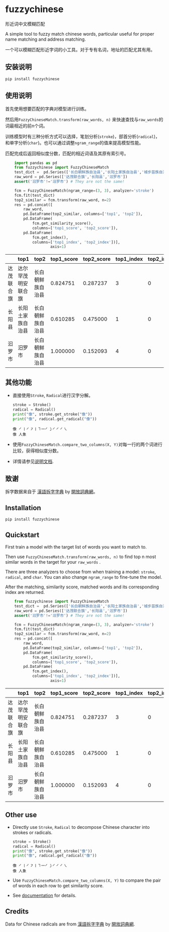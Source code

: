fuzzychinese
=====
形近词中文模糊匹配

A simple tool to fuzzy match chinese words, particular useful for proper name matching and address matching.

一个可以模糊匹配形近字词的小工具。对于专有名词，地址的匹配尤其有用。

## 安装说明
```
pip install fuzzychinese
```

## 使用说明
首先使用想要匹配的字典对模型进行训练。

然后用`FuzzyChineseMatch.transform(raw_words, n)` 来快速查找与`raw_words`的词最相近的前n个词。

训练模型时有三种分析方式可以选择，笔划分析(`stroke`)，部首分析(`radical`)，和单字分析(`char`)。也可以通过调整`ngram_range`的值来提高模型性能。

匹配完成后返回相似度分数，匹配的相近词语及其原有索引号。

```python
    import pandas as pd
    from fuzzychinese import FuzzyChineseMatch
    test_dict =  pd.Series(['长白朝鲜族自治县','长阳土家族自治县','城步苗族自治县','达尔罕茂明安联合旗','汨罗市'])
    raw_word = pd.Series(['达茂联合旗','长阳县','汩罗市'])
    assert('汩罗市'!='汨罗市') # They are not the same!

    fcm = FuzzyChineseMatch(ngram_range=(3, 3), analyzer='stroke')
    fcm.fit(test_dict)
    top2_similar = fcm.transform(raw_word, n=2)
    res = pd.concat([
        raw_word,
        pd.DataFrame(top2_similar, columns=['top1', 'top2']),
        pd.DataFrame(
            fcm.get_similarity_score(),
            columns=['top1_score', 'top2_score']),
        pd.DataFrame(
            fcm.get_index(),
            columns=['top1_index', 'top2_index'])],
                    axis=1)
```

|            | top1               | top2             | top1_score | top2_score | top1_index | top2_index |
| ---------- | ------------------ | ---------------- | ---------- | ---------- | ---------- | ---------- |
| 达茂联合旗 | 达尔罕茂明安联合旗 | 长白朝鲜族自治县 | 0.824751   | 0.287237   | 3          | 0          |
| 长阳县     | 长阳土家族自治县   | 长白朝鲜族自治县 | 0.610285   | 0.475000   | 1          | 0          |
| 汩罗市     | 汨罗市             | 长白朝鲜族自治县 | 1.000000   | 0.152093   | 4          | 0          |

## 其他功能
+ 直接使用`Stroke`, `Radical`进行汉字分解。
    ```python
    stroke = Stroke()
    radical = Radical()
    print("像", stroke.get_stroke("像"))
    print("像", radical.get_radical("像"))
    ```
    ```
    像 ㇒〡㇒㇇〡㇕一㇒㇁㇒㇒㇒㇏
    像 人象
    ```
+ 使用`FuzzyChineseMatch.compare_two_columns(X, Y)`对每一行的两个词进行比较，获得相似度分数。

+ 详情请参见[说明文档](http://znwang.me/fuzzychinese/).

## 致谢

拆字数据来自于 [漢語拆字字典](https://github.com/kfcd/chaizi) by [開放詞典網](http://kaifangcidian.com/)。

## Installation
```
pip install fuzzychinese
```

## Quickstart

First train a model with the target list of words you want to match to. 

Then use `FuzzyChineseMatch.transform(raw_words, n)` to find top n most similar words in the target for your `raw_words` . 

There are three analyzers to choose from when training a model: `stroke`, `radical`, and `char`. You can also change `ngram_range` to fine-tune the model.

After the matching, similarity score, matched words and its corresponding index are returned. 

```python
    from fuzzychinese import FuzzyChineseMatch
    test_dict =  pd.Series(['长白朝鲜族自治县','长阳土家族自治县','城步苗族自治县','达尔罕茂明安联合旗','汨罗市'])
    raw_word = pd.Series(['达茂联合旗','长阳县','汩罗市'])
    assert('汩罗市'!='汨罗市') # They are not the same!

    fcm = FuzzyChineseMatch(ngram_range=(3, 3), analyzer='stroke')
    fcm.fit(test_dict)
    top2_similar = fcm.transform(raw_word, n=2)
    res = pd.concat([
        raw_word,
        pd.DataFrame(top2_similar, columns=['top1', 'top2']),
        pd.DataFrame(
            fcm.get_similarity_score(),
            columns=['top1_score', 'top2_score']),
        pd.DataFrame(
            fcm.get_index(),
            columns=['top1_index', 'top2_index'])],
                    axis=1)
```

|            | top1               | top2             | top1_score | top2_score | top1_index | top2_index |
| ---------- | ------------------ | ---------------- | ---------- | ---------- | ---------- | ---------- |
| 达茂联合旗 | 达尔罕茂明安联合旗 | 长白朝鲜族自治县 | 0.824751   | 0.287237   | 3          | 0          |
| 长阳县     | 长阳土家族自治县   | 长白朝鲜族自治县 | 0.610285   | 0.475000   | 1          | 0          |
| 汩罗市     | 汨罗市             | 长白朝鲜族自治县 | 1.000000   | 0.152093   | 4          | 0          |

## Other use
+ Directly use `Stroke`, `Radical` to decompose Chinese character into strokes or radicals.
    ```python
    stroke = Stroke()
    radical = Radical()
    print("像", stroke.get_stroke("像"))
    print("像", radical.get_radical("像"))
    ```
    ```
    像 ㇒〡㇒㇇〡㇕一㇒㇁㇒㇒㇒㇏
    像 人象
    ```
+ Use `FuzzyChineseMatch.compare_two_columns(X, Y)` to compare the pair of words in each row to get similarity score.

+ See [documentation](http://znwang.me/fuzzychinese/) for details.


## Credits

Data for Chinese radicals are from [漢語拆字字典](https://github.com/kfcd/chaizi) by [開放詞典網](http://kaifangcidian.com/).